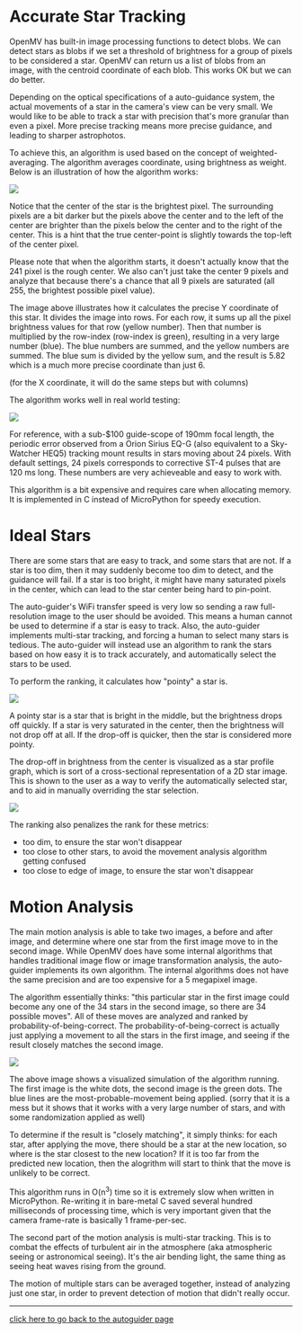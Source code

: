 Accurate Star Tracking
======================

OpenMV has built-in image processing functions to detect blobs. We can detect stars as blobs if we set a threshold of brightness for a group of pixels to be considered a star. OpenMV can return us a list of blobs from an image, with the centroid coordinate of each blob. This works OK but we can do better.

Depending on the optical specifications of a auto-guidance system, the actual movements of a star in the camera's view can be very small. We would like to be able to track a star with precision that's more granular than even a pixel. More precise tracking means more precise guidance, and leading to sharper astrophotos.

To achieve this, an algorithm is used based on the concept of weighted-averaging. The algorithm averages coordinate, using brightness as weight. Below is an illustration of how the algorithm works:

![](img/star_center_find/subpixel_tracking.png)

Notice that the center of the star is the brightest pixel. The surrounding pixels are a bit darker but the pixels above the center and to the left of the center are brighter than the pixels below the center and to the right of the center. This is a hint that the true center-point is slightly towards the top-left of the center pixel.

Please note that when the algorithm starts, it doesn't actually know that the 241 pixel is the rough center. We also can't just take the center 9 pixels and analyze that because there's a chance that all 9 pixels are saturated (all 255, the brightest possible pixel value).

The image above illustrates how it calculates the precise Y coordinate of this star. It divides the image into rows. For each row, it sums up all the pixel brightness values for that row (yellow number). Then that number is multiplied by the row-index (row-index is green), resulting in a very large number (blue). The blue numbers are summed, and the yellow numbers are summed. The blue sum is divided by the yellow sum, and the result is 5.82 which is a much more precise coordinate than just 6.

(for the X coordinate, it will do the same steps but with columns)

The algorithm works well in real world testing:

![](img/star_center_find/star_tracking_real.png)

For reference, with a sub-$100 guide-scope of 190mm focal length, the periodic error observed from a Orion Sirius EQ-G (also equivalent to a Sky-Watcher HEQ5) tracking mount results in stars moving about 24 pixels. With default settings, 24 pixels corresponds to corrective ST-4 pulses that are 120 ms long. These numbers are very achieveable and easy to work with.

This algorithm is a bit expensive and requires care when allocating memory. It is implemented in C instead of MicroPython for speedy execution.

Ideal Stars
===========

There are some stars that are easy to track, and some stars that are not. If a star is too dim, then it may suddenly become too dim to detect, and the guidance will fail. If a star is too bright, it might have many saturated pixels in the center, which can lead to the star center being hard to pin-point.

The auto-guider's WiFi transfer speed is very low so sending a raw full-resolution image to the user should be avoided. This means a human cannot be used to determine if a star is easy to track. Also, the auto-guider implements multi-star tracking, and forcing a human to select many stars is tedious. The auto-guider will instead use an algorithm to rank the stars based on how easy it is to track accurately, and automatically select the stars to be used.

To perform the ranking, it calculates how "pointy" a star is.

![](img/star_center_find/star_pointiness.png)

A pointy star is a star that is bright in the middle, but the brightness drops off quickly. If a star is very saturated in the center, then the brightness will not drop off at all. If the drop-off is quicker, then the star is considered more pointy.

The drop-off in brightness from the center is visualized as a star profile graph, which is sort of a cross-sectional representation of a 2D star image. This is shown to the user as a way to verify the automatically selected star, and to aid in manually overriding the star selection.

![](img/star_center_find/real_star_profile.png)

The ranking also penalizes the rank for these metrics:
 * too dim, to ensure the star won't disappear
 * too close to other stars, to avoid the movement analysis algorithm getting confused
 * too close to edge of image, to ensure the star won't disappear

Motion Analysis
===============

The main motion analysis is able to take two images, a before and after image, and determine where one star from the first image move to in the second image. While OpenMV does have some internal algorithms that handles traditional image flow or image transformation analysis, the auto-guider implements its own algorithm. The internal algorithms does not have the same precision and are too expensive for a 5 megapixel image.

The algorithm essentially thinks: "this particular star in the first image could become any one of the 34 stars in the second image, so there are 34 possible moves". All of these moves are analyzed and ranked by probability-of-being-correct. The probability-of-being-correct is actually just applying a movement to all the stars in the first image, and seeing if the result closely matches the second image.

![](img/moveanalysis_test_visualization.png)

The above image shows a visualized simulation of the algorithm running. The first image is the white dots, the second image is the green dots. The blue lines are the most-probable-movement being applied. (sorry that it is a mess but it shows that it works with a very large number of stars, and with some randomization applied as well)

To determine if the result is "closely matching", it simply thinks: for each star, after applying the move, there should be a star at the new location, so where is the star closest to the new location? If it is too far from the predicted new location, then the alogrithm will start to think that the move is unlikely to be correct.

This algorithm runs in O(n<sup>3</sup>) time so it is extremely slow when written in MicroPython. Re-writing it in bare-metal C saved several hundred milliseconds of processing time, which is very important given that the camera frame-rate is basically 1 frame-per-sec.

The second part of the motion analysis is multi-star tracking. This is to combat the effects of turbulent air in the atmosphere (aka atmospheric seeing or astronomical seeing). It's the air bending light, the same thing as seeing heat waves rising from the ground.

The motion of multiple stars can be averaged together, instead of analyzing just one star, in order to prevent detection of motion that didn't really occur.

----------

[click here to go back to the autoguider page](https://frank26080115.github.io/OpenMV-Astrophotography-Gear/doc/Auto-Guider)
